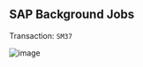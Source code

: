 ## SAP Background Jobs

Transaction: `SM37`

![image](https://user-images.githubusercontent.com/30869493/148186888-0a192b08-b582-41ee-9b91-cbabfac8b819.png)